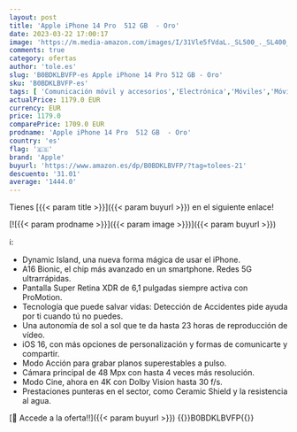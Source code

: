 ```yaml
---
layout: post
title: 'Apple iPhone 14 Pro  512 GB  - Oro'
date: 2023-03-22 17:00:17
image: 'https://m.media-amazon.com/images/I/31Vle5fVdaL._SL500_._SL400_.jpg'
comments: true
category: ofertas
author: 'tole.es'
slug: 'B0BDKLBVFP-es Apple iPhone 14 Pro 512 GB - Oro'
sku: 'B0BDKLBVFP-es'
tags: [ 'Comunicación móvil y accesorios','Electrónica','Móviles','Móviles y smartphones libres','apple','iphone','🇪🇸', ]
actualPrice: 1179.0 EUR
currency: EUR
price: 1179.0
comparePrice: 1709.0 EUR
prodname: 'Apple iPhone 14 Pro  512 GB  - Oro'
country: 'es'
flag: '🇪🇸'
brand: 'Apple'
buyurl: 'https://www.amazon.es/dp/B0BDKLBVFP/?tag=tolees-21'
descuento: '31.01'
average: '1444.0'
---
```


Tienes [{{< param title >}}]({{< param buyurl >}}) en el siguiente enlace!

[![{{< param prodname >}}]({{< param image >}})]({{< param buyurl >}})

ℹ️:

- Dynamic Island, una nueva forma mágica de usar el iPhone.
- A16 Bionic, el chip más avanzado en un smartphone. Redes 5G ultrarrápidas.
- Pantalla Super Retina XDR de 6,1 pulgadas siempre activa con ProMotion.
- Tecnología que puede salvar vidas: Detección de Accidentes pide ayuda por ti cuando tú no puedes.
- Una autonomía de sol a sol que te da hasta 23 horas de reproducción de vídeo.
- iOS 16, con más opciones de personalización y formas de comunicarte y compartir.
- Modo Acción para grabar planos superestables a pulso.
- Cámara principal de 48 Mpx con hasta 4 veces más resolución.
- Modo Cine, ahora en 4K con Dolby Vision hasta 30 f/s.
- Prestaciones punteras en el sector, como Ceramic Shield y la resistencia al agua.

[🛒 Accede a la oferta!!]({{< param buyurl >}})
{{<world>}}B0BDKLBVFP{{</world>}}
